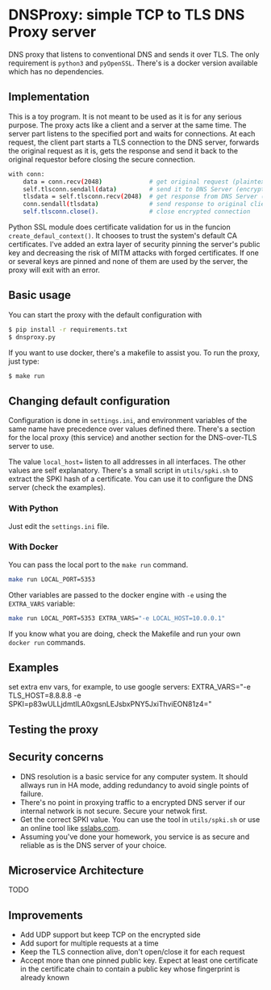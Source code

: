 # DNSProxy: simple TCP to TLS DNS Proxy server 
DNS proxy that listens to conventional DNS and sends it over TLS.
The only requirement is `python3` and `pyOpenSSL`. There's is a docker
version available which has no dependencies.

## Implementation
This is a toy program. It is not meant to be used as it is for any serious purpose.
The proxy acts like a client and a server at the same time. The server part listens
to the specified port and waits for connections. At each request, the client part
starts a TLS connection to the DNS server, forwards the original request as it is,
gets the response and send it back to the original requestor before closing the secure
connection.

```bash
with conn:
    data = conn.recv(2048)             # get original request (plaintext)
    self.tlsconn.sendall(data)         # send it to DNS Server (encrypted)
    tlsdata = self.tlsconn.recv(2048)  # get response from DNS Server (encrypted)
    conn.sendall(tlsdata)              # send response to original client (plaintext)
    self.tlsconn.close().              # close encrypted connection
```

Python SSL module does certificate validation for us in the funcion `create_defaul_context()`.
It chooses to trust the system's default CA certificates. I've added an extra layer of security
pinning the server's public key and decreasing the risk of MITM attacks with forged certificates.
If one or several keys are pinned and none of them are used by the server, the proxy will exit
with an error.

## Basic usage
You can start the proxy with the default configuration with
```bash
$ pip install -r requirements.txt
$ dnsproxy.py
```

If you want to use docker, there's a makefile to assist you. To run
the proxy, just type:
```bash
$ make run
```

## Changing default configuration
Configuration is done in `settings.ini`, and environment variables of the same name
have precedence over values defined there. There's a section for the local proxy
(this service) and another section for the DNS-over-TLS server to use.

The value `local_host=` listen to all addresses in all interfaces. The other
values are self explanatory. There's a small script in `utils/spki.sh` to extract the
SPKI hash of a certificate. You can use it to configure the DNS server (check the examples).

### With Python
Just edit the `settings.ini` file.

### With Docker
You can pass the local port to the `make run` command.
```bash
make run LOCAL_PORT=5353
```

Other variables are passed to the docker engine with `-e` using the `EXTRA_VARS` variable:
```bash
make run LOCAL_PORT=5353 EXTRA_VARS="-e LOCAL_HOST=10.0.0.1"
```

If you know what you are doing, check the Makefile and run your own `docker run` commands.

## Examples
set extra env vars, for example, to use google servers:
EXTRA_VARS="-e TLS_HOST=8.8.8.8 -e SPKI=p83wULLjdmtlLA0xgsnLEJsbxPNY5JxiThviEON81z4="

## Testing the proxy

## Security concerns
- DNS resolution is a basic service for any computer system. It should allways run in HA mode,
adding redundancy to avoid single points of failure.
- There's no point in proxying traffic to a encrypted DNS server if our internal network is not
secure. Secure your netwok first.
- Get the correct SPKI value. You can use the tool in `utils/spki.sh` or use an online tool 
like [sslabs.com](https://www.ssllabs.com/ssltest/analyze.html).
- Assuming you've done your homework, you service is as secure and reliable as is the DNS server
of your choice.

## Microservice Architecture
TODO

## Improvements
- Add UDP support but keep TCP on the encrypted side
- Add suport for multiple requests at a time
- Keep the TLS connection alive, don't open/close it for each request
- Accept more than one pinned public key. Expect at least one certificate in the certificate chain
to contain a public key whose fingerprint is already known
